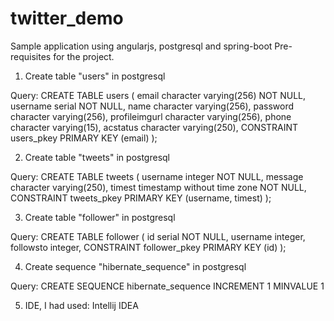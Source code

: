 # twitter_demo
Sample application using angularjs, postgresql and spring-boot
Pre-requisites for the project.

1. Create table "users" in postgresql

Query: CREATE TABLE users
(
  email character varying(256) NOT NULL,
  username serial NOT NULL,
  name character varying(256),
  password character varying(256),
  profileimgurl character varying(256),
  phone character varying(15),
  acstatus character varying(250),
  CONSTRAINT users_pkey PRIMARY KEY (email)
);

2. Create table "tweets" in postgresql

Query: CREATE TABLE tweets
(
  username integer NOT NULL,
  message character varying(250),
  timest timestamp without time zone NOT NULL,
  CONSTRAINT tweets_pkey PRIMARY KEY (username, timest)
);

3. Create table "follower" in postgresql

Query: CREATE TABLE follower
(
  id serial NOT NULL,
  username integer,
  followsto integer,
  CONSTRAINT follower_pkey PRIMARY KEY (id)
);

4. Create sequence "hibernate_sequence" in postgresql

Query: CREATE SEQUENCE hibernate_sequence
  INCREMENT 1
  MINVALUE 1


5. IDE, I had used: Intellij IDEA

